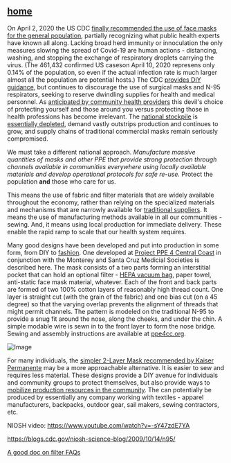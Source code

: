 ## [home](https://deculler.github.io/Covid-Cloth-Face-Masks/)

On April 2, 2020 the US CDC [finally recommended the use of face masks for the general population](https://www.cdc.gov/coronavirus/2019-ncov/prevent-getting-sick/cloth-face-cover.html), partially recognizing what public health experts have known all along.  Lacking broad herd immunity or innoculation the only measures slowing the spread of Covid-19 are human actions - distancing, washing, and stopping the exchange of respiratory droplets carrying the virus.  (The 461,432 confirmed US caseson  April 10, 2020 represens only 0.14% of the population, so even if the actual infection rate is much larger almost all the population are potential hosts.) The CDC [provides DIY guidance](https://www.cdc.gov/coronavirus/2019-ncov/prevent-getting-sick/diy-cloth-face-coverings.html), but continues to discourage the use of surgical masks and N-95 respirators, seeking to reserve dwindling supplies for health and medical personnel. As [anticipated by community health providers](https://ppe4cc.org) this devil's choice of protecting yourself and those around you versus protecting those in health professions has become irrelevant.  The [national stockpile](https://www.phe.gov/emergency/events/COVID19/SNS/Pages/default.aspx) is [essentially depleted](https://q13fox.com/2020/04/08/federal-stockpile-of-n95-respirators-other-protective-equipment-nearly-depleted/), demand vastly outstrips production and continues to grow, and supply chains of traditional commercial masks remain seriously compromised.  

We must take a different national approach.  *Manufacture massive quantities of masks and other PPE that provide strong protection through channels available in communities everywhere using locally available materials and develop operational protocols for safe re-use.*  Protect the population **and** those who care for us.

This means the use of fabric and filter materials that are widely available throughout the economy, rather than relying on the specialized materials and mechanisms that are narrowly available for [traditional suppliers](https://www.cdc.gov/niosh/npptl/topics/respirators/disp_part/n95list1.html).  It means the use of manufacturing methods available in all our communities - sewing.  And, it means using local production for immediate delivery.  These enable the rapid ramp to scale that our health system requires.

Many good designs have been developed and put into production in some form, from DIY to [fashion](https://www.popsugar.com/fashion/fashion-brands-cotton-face-masks-coronavirus-47377462).  One developed at 
[Project PPE 4 Central Coast](http://ppe4cc.org) in conjunction with the Monterey and Santa Cruz Medicial Societies is described here.  The mask consists of a two parts forming an interstitial pocket that can hold an optional filter - [ HEPA vacuum bag](https://www.huffpost.com/entry/best-materials-diy-face-masks-filters_l_5e8ce4c6c5b6e1a2e0fb4ada), paper towel, anti-static face mask material, whatever.  Each of the front and back parts are formed of two 100% cotton layers of
reasonably high thread count.  One layer is straight cut (with the grain of the fabric) and one bias cut (on a 45 degree) so that the varying overlap prevents the alignment of threads that might permit channels.  The pattern is modeled on the traditional N-95 to provide a snug fit around the nose, along the cheeks, and under the chin.  A simple modable wire is sewn in to the front layer to form the nose bridge.  Sewing and assembly instructions are available at [ppe4cc.org](http://ppe4cc.org).

![Image](https://deculler.github.io/Covid-Cloth-Face-Masks/fourlayer.png)

For many individuals, the [simpler 2-Layer Mask recommended by Kaiser Permanente](https://about.kaiserpermanente.org/content/dam/internet/kp/comms/import/uploads/2020/03/02_COVID_Mask-Instructions_v9.pdf) may be a more approachable alternative.  It is easier to sew and requires less material.  These designs provide a DIY avenue for individuals and community groups to protect themselves, but also provide ways to [mobilize production resources in the community](http://goodtimes.sc/santa-cruz-news/new-santa-cruz-group-making-face-masks-for-covid-19-pandemic/).  The can potentially be produced by essentially any company working with textiles - apparel manufacturers, backpacks, outdoor gear, sail makers, sewing contractors, etc.

NIOSH video: https://www.youtube.com/watch?v=-sY47zdE7YA

https://blogs.cdc.gov/niosh-science-blog/2009/10/14/n95/

[A good doc on filter FAQs](https://www.envirosafetyproducts.com/resources/dust-masks-whats-the-difference.html)




